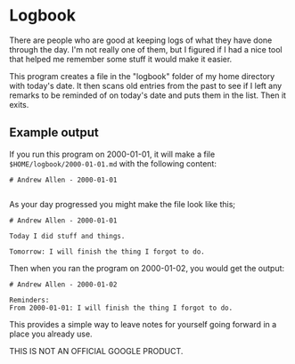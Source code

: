 # Logbook

There are people who are good at keeping logs of what they have done through the
day. I'm not really one of them, but I figured if I had a nice tool that helped
me remember some stuff it would make it easier.

This program creates a file in the "logbook" folder of my home directory with
today's date. It then scans old entries from the past to see if I left any
remarks to be reminded of on today's date and puts them in the list. Then it
exits.

## Example output

If you run this program on 2000-01-01, it will make a file
`$HOME/logbook/2000-01-01.md` with the following content:

```
# Andrew Allen - 2000-01-01


```

As your day progressed you might make the file look like this;

```
# Andrew Allen - 2000-01-01

Today I did stuff and things.

Tomorrow: I will finish the thing I forgot to do.
```

Then when you ran the program on 2000-01-02, you would get the output:

```
# Andrew Allen - 2000-01-02

Reminders:
From 2000-01-01: I will finish the thing I forgot to do.

```

This provides a simple way to leave notes for yourself going forward in a place
you already use.

THIS IS NOT AN OFFICIAL GOOGLE PRODUCT.

